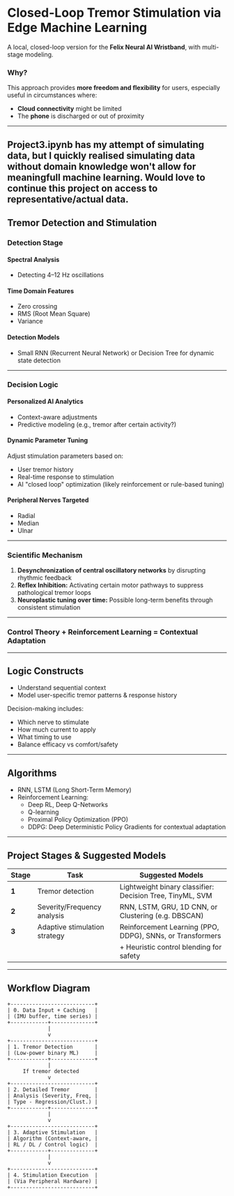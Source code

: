 # Closed-Loop Tremor Stimulation via Edge Machine Learning

A local, closed-loop version for the **Felix Neural AI Wristband**, with multi-stage modeling.

### Why?
This approach provides **more freedom and flexibility** for users, especially useful in circumstances where:
- **Cloud connectivity** might be limited
- The **phone** is discharged or out of proximity

---

## Project3.ipynb has my attempt of simulating data, but I quickly realised simulating data without domain knowledge won't allow for meaningfull machine learning. Would love to continue this project on access to representative/actual data.

## Tremor Detection and Stimulation

### Detection Stage

#### Spectral Analysis
- Detecting 4–12 Hz oscillations

#### Time Domain Features
- Zero crossing
- RMS (Root Mean Square)
- Variance

#### Detection Models
- Small RNN (Recurrent Neural Network) or Decision Tree for dynamic state detection

---

### Decision Logic

#### Personalized AI Analytics
- Context-aware adjustments
- Predictive modeling (e.g., tremor after certain activity?)

#### Dynamic Parameter Tuning
Adjust stimulation parameters based on:
- User tremor history
- Real-time response to stimulation
- AI "closed loop" optimization (likely reinforcement or rule-based tuning)

#### Peripheral Nerves Targeted
- Radial
- Median
- Ulnar

---

### Scientific Mechanism

1. **Desynchronization of central oscillatory networks** by disrupting rhythmic feedback
2. **Reflex Inhibition:** Activating certain motor pathways to suppress pathological tremor loops
3. **Neuroplastic tuning over time:** Possible long-term benefits through consistent stimulation

---

### Control Theory + Reinforcement Learning = Contextual Adaptation

---

## Logic Constructs

- Understand sequential context
- Model user-specific tremor patterns & response history

Decision-making includes:
- Which nerve to stimulate
- How much current to apply
- What timing to use
- Balance efficacy vs comfort/safety

---

## Algorithms

- RNN, LSTM (Long Short-Term Memory)
- Reinforcement Learning:
  - Deep RL, Deep Q-Networks
  - Q-learning
  - Proximal Policy Optimization (PPO)
  - DDPG: Deep Deterministic Policy Gradients for contextual adaptation

---

## Project Stages & Suggested Models

| **Stage** | **Task**                        | **Suggested Models**                                          |
| --------- | ------------------------------- | ------------------------------------------------------------ |
| **1**     | Tremor detection                 | Lightweight binary classifier: Decision Tree, TinyML, SVM    |
| **2**     | Severity/Frequency analysis     | RNN, LSTM, GRU, 1D CNN, or Clustering (e.g. DBSCAN)          |
| **3**     | Adaptive stimulation strategy   | Reinforcement Learning (PPO, DDPG), SNNs, or Transformers    |
|           |                                 | + Heuristic control blending for safety                      |

---

## Workflow Diagram

```plaintext
+---------------------------+
| 0. Data Input + Caching   |
| (IMU buffer, time series) |
+------------+--------------+
             |
             v
+---------------------------+
| 1. Tremor Detection       |
| (Low-power binary ML)     |
+------------+--------------+
             |
     If tremor detected
             v
+---------------------------+
| 2. Detailed Tremor        |
| Analysis (Severity, Freq, |
| Type - Regression/Clust.) |
+------------+--------------+
             |
             v
+---------------------------+
| 3. Adaptive Stimulation   |
| Algorithm (Context-aware, |
| RL / DL / Control logic)  |
+------------+--------------+
             |
             v
+---------------------------+
| 4. Stimulation Execution  |
| (Via Peripheral Hardware) |
+---------------------------+

